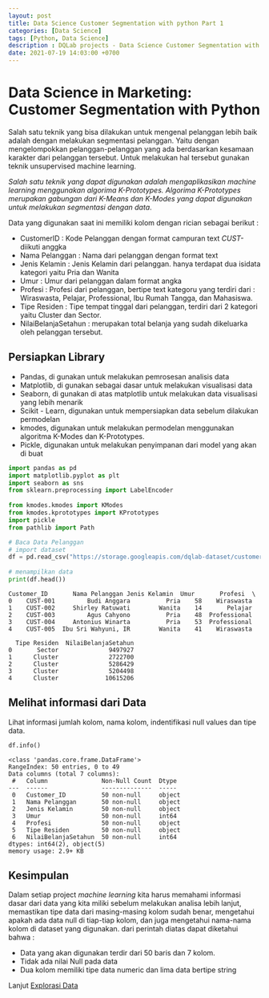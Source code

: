 ```yaml
---
layout: post
title: Data Science Customer Segmentation with python Part 1
categories: [Data Science]
tags: [Python, Data Science]
description : DQLab projects - Data Science Customer Segmentation with python Part 1.
date: 2021-07-19 14:03:00 +0700
---
```


# Data Science in Marketing: Customer Segmentation with Python

Salah satu teknik yang bisa dilakukan untuk mengenal pelanggan lebih baik adalah dengan melakukan segmentasi pelanggan. Yaitu dengan mengelompokkan pelanggan-pelanggan yang ada berdasarkan kesamaan karakter dari pelanggan tersebut. Untuk melakukan hal tersebut gunakan teknik unsupervised machine learning.

*Salah satu teknik yang dapat digunakan adalah mengaplikasikan machine learning menggunakan algorima K-Prototypes. Algorima K-Prototypes merupakan gabungan dari K-Means dan K-Modes yang dapat digunakan untuk melakukan segmentasi dengan data*.

Data yang digunakan saat ini memiliki kolom dengan rician sebagai berikut :  
- CustomerID : Kode Pelanggan dengan format campuran text *CUST-* diikuti anggka  
- Nama Pelanggan : Nama dari pelanggan dengan format text  
- Jenis Kelamin : Jenis Kelamin dari pelanggan. hanya terdapat dua isidata kategori yaitu Pria dan Wanita  
- Umur : Umur dari pelanggan dalam format angka
- Profesi : Profesi dari pelanggan, bertipe text kategoru yang terdiri dari : Wiraswasta, Pelajar, Professional, Ibu Rumah Tangga, dan Mahasiswa.  
- Tipe Residen : Tipe tempat tinggal dari pelanggan, terdiri dari 2 kategori yaitu Cluster dan Sector.  
- NilaiBelanjaSetahun : merupakan total belanja yang sudah dikeluarka oleh pelanggan tersebut.



## Persiapkan Library
- Pandas, di gunakan untuk melakukan pemrosesan analisis data  
- Matplotlib, di gunakan sebagai dasar untuk melakukan visualisasi data  
- Seaborn, di gunakan di atas matplotlib untuk melakukan data visualisasi yang lebih menarik  
- Scikit - Learn, digunakan untuk mempersiapkan data sebelum dilakukan permodelan  
- kmodes, digunakan untuk melakukan permodelan menggunakan algoritma K-Modes dan K-Prototypes.  
- Pickle, digunakan untuk melakukan penyimpanan dari model yang akan di buat  


```python
import pandas as pd  
import matplotlib.pyplot as plt  
import seaborn as sns  
from sklearn.preprocessing import LabelEncoder
  
from kmodes.kmodes import KModes  
from kmodes.kprototypes import KPrototypes  
import pickle  
from pathlib import Path
```


```python
# Baca Data Pelanggan
# import dataset  
df = pd.read_csv("https://storage.googleapis.com/dqlab-dataset/customer_segments.txt", sep="\t")  
  
# menampilkan data  
print(df.head())
```  

    Customer_ID       Nama Pelanggan Jenis Kelamin  Umur       Profesi  \
    0    CUST-001         Budi Anggara          Pria    58    Wiraswasta   
    1    CUST-002     Shirley Ratuwati        Wanita    14       Pelajar   
    2    CUST-003         Agus Cahyono          Pria    48  Professional   
    3    CUST-004     Antonius Winarta          Pria    53  Professional   
    4    CUST-005  Ibu Sri Wahyuni, IR        Wanita    41    Wiraswasta   
    
      Tipe Residen  NilaiBelanjaSetahun  
    0       Sector              9497927  
    1      Cluster              2722700  
    2      Cluster              5286429  
    3      Cluster              5204498  
    4      Cluster             10615206  

## Melihat informasi dari Data
Lihat informasi jumlah kolom, nama kolom, indentifikasi null values dan tipe data.


```python
df.info()
```

    <class 'pandas.core.frame.DataFrame'>
    RangeIndex: 50 entries, 0 to 49
    Data columns (total 7 columns):
     #   Column               Non-Null Count  Dtype 
    ---  ------               --------------  ----- 
     0   Customer_ID          50 non-null     object
     1   Nama Pelanggan       50 non-null     object
     2   Jenis Kelamin        50 non-null     object
     3   Umur                 50 non-null     int64 
     4   Profesi              50 non-null     object
     5   Tipe Residen         50 non-null     object
     6   NilaiBelanjaSetahun  50 non-null     int64 
    dtypes: int64(2), object(5)
    memory usage: 2.9+ KB


## Kesimpulan
Dalam setiap project *machine learning* kita harus memahami informasi dasar dari data yang kita miliki sebelum melakukan analisa lebih lanjut, memastikan tipe data dari masing-masing kolom sudah benar, mengetahui apakah ada data null di tiap-tiap kolom, dan juga mengetahui nama-nama kolom di dataset yang digunakan. dari perintah diatas dapat diketahui bahwa :  
- Data yang akan digunakan terdir dari 50 baris dan 7 kolom.  
- Tidak ada nilai Null pada data
- Dua kolom memiliki tipe data numeric dan lima data bertipe string

Lanjut [Explorasi Data](/data%20science/2021/07/19/customer-segmentation-with-python-part2) 